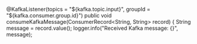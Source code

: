 @KafkaListener(topics = "${kafka.topic.input}", groupId = "${kafka.consumer.group.id}")
    public void consumeKafkaMessage(ConsumerRecord<String, String> record) {
        String message = record.value();
        logger.info("Received Kafka message: {}", message);
